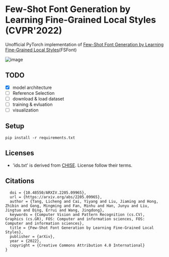 # Few-Shot Font Generation by Learning Fine-Grained Local Styles (CVPR'2022)

Unofficial PyTorch implementation of [Few-Shot Font Generation by Learning Fine-Grained Local Styles](https://arxiv.org/abs/2205.09965)(FSFont) 

![image](https://user-images.githubusercontent.com/61140071/177555252-944fb550-9e1f-48a8-abba-b07083b42e78.png)

## TODO
- [X] model architecture
- [ ] Reference Selection 
- [ ] download & load dataset
- [ ] training & evluation
- [ ] visualization

## Setup

```
pip install -r requirements.txt
```

## Licenses
* 'ids.txt' is derived from [CHISE](https://www.chise.org/). License follow their terms.

## Citations
```@misc{https://doi.org/10.48550/arxiv.2205.09965,
  doi = {10.48550/ARXIV.2205.09965},
  url = {https://arxiv.org/abs/2205.09965},
  author = {Tang, Licheng and Cai, Yiyang and Liu, Jiaming and Hong, Zhibin and Gong, Mingming and Fan, Minhu and Han, Junyu and Liu, Jingtuo and Ding, Errui and Wang, Jingdong},
  keywords = {Computer Vision and Pattern Recognition (cs.CV), Graphics (cs.GR), FOS: Computer and information sciences, FOS: Computer and information sciences},
  title = {Few-Shot Font Generation by Learning Fine-Grained Local Styles},
  publisher = {arXiv},
  year = {2022},
  copyright = {Creative Commons Attribution 4.0 International}
}
```